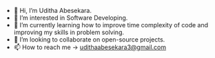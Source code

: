 - 👋 Hi, I’m Uditha Abesekara.
- 👀 I’m interested in Software Developing.
- 🌱 I’m currently learning how to improve time complexity of code and improving my skills in problem solving.
- 💞️ I’m looking to collaborate on open-source projects.
- 📫 How to reach me -> udithaabesekara3@gmail.com

<!---
UDITHA1988/UDITHA1988 is a ✨ special ✨ repository because its `README.md` (this file) appears on your GitHub profile.
You can click the Preview link to take a look at your changes.
--->
